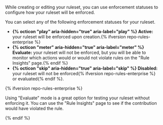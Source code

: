 While creating or editing your ruleset, you can use enforcement statuses to configure how your ruleset will be enforced.

You can select any of the following enforcement statuses for your ruleset.

   * **{% octicon "play" aria-hidden="true" aria-label="play" %} Active:** your ruleset will be enforced upon creation.{% ifversion repo-rules-enterprise %}
   * **{% octicon "meter" aria-hidden="true" aria-label="meter" %} Evaluate:** your ruleset will not be enforced, but you will be able to monitor which actions would or would not violate rules on the "Rule Insights" page.{% endif %}
   * **{% octicon "skip" aria-hidden="true" aria-label="skip" %} Disabled:** your ruleset will not be enforced{% ifversion repo-rules-enterprise %} or evaluated{% endif %}.

{% ifversion repo-rules-enterprise %}

Using "Evaluate" mode is a great option for testing your ruleset without enforcing it. You can use the "Rule Insights" page to see if the contribution would have violated the rule.

{% endif %}
